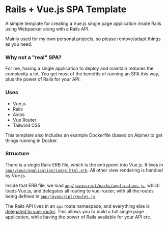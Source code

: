 # Rails + Vue.js SPA Template

A simple template for creating a Vue.js single page application inside Rails using Webpacker along with a Rails API.

Mainly used for my own personal projects, so please remove/adapt things as you need.

### Why not a "real" SPA?

For me, having a single application to deploy and maintain reduces the complexity a lot. You get most of the benefits of running an SPA this way, plus the power of Rails for your API.

### Uses

- Vue.js
- Rails
- Axios
- Vue Router
- Tailwind CSS

This template also includes an example Dockerfile (based on Alpine) to get things running in Docker.

### Structure

There is a single Rails ERB file, which is the entrypoint into Vue.js. It lives in [`app/views/application/index.html.erb`](https://github.com/scottrobertson/rails-vue-template/blob/master/app/views/application/index.html.erb). All other view rendering is handled by Vue.js.

Inside that ERB file, we load [`app/javascript/packs/application.js`](https://github.com/scottrobertson/rails-vue-template/blob/master/app/javascript/packs/application.js), which loads Vue.js, and delegates all routing to vue-router, with all the routes being defined in [`app/javascript/routes.js`](https://github.com/scottrobertson/rails-vue-template/blob/master/app/javascript/routes.js).

The Rails API lives in an `api` route namespace, and everything else is [delegated to vue-router](https://github.com/scottrobertson/rails-vue-template/blob/master/config/routes.rb#L10). This allows you to build a full single page application, while having the power of Rails available for your API etc.
